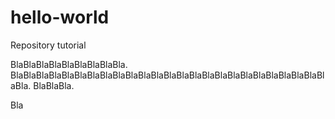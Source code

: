 # hello-world
Repository tutorial

BlaBlaBlaBlaBlaBlaBlaBlaBla.
BlaBlaBlaBlaBlaBlaBlaBlaBlaBlaBlaBlaBlaBlaBlaBlaBlaBlaBlaBlaBlaBlaBlaBlaBlaBla.
BlaBlaBla.

Bla
